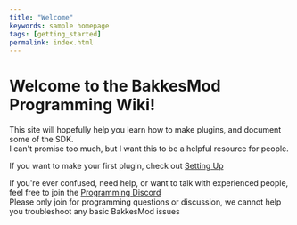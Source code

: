 ```yaml
---
title: "Welcome"
keywords: sample homepage
tags: [getting_started]
permalink: index.html
---
```


# Welcome to the BakkesMod Programming Wiki!  
This site will hopefully help you learn how to make plugins, and document some of the SDK.  
I can't promise too much, but I want this to be a helpful resource for people.

If you want to make your first plugin, check out [Setting Up](getting_started.html)

If you're ever confused, need help, or want to talk with experienced people, feel free to join the [Programming Discord](https://discord.gg/HMptXSzCvU)  
Please only join for programming questions or discussion, we cannot help you troubleshoot any basic BakkesMod issues